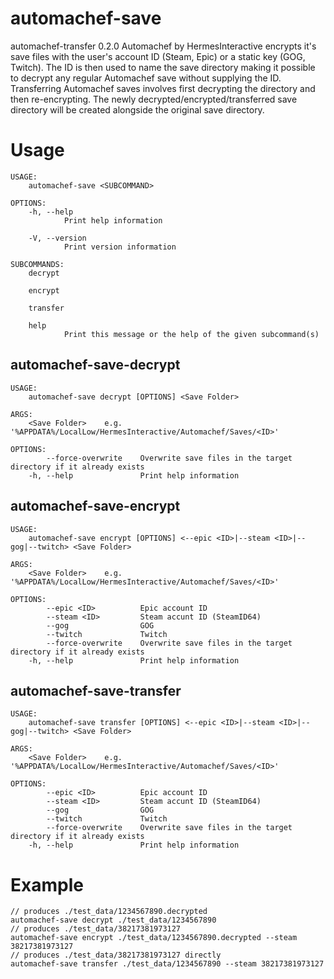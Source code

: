 # automachef-save
automachef-transfer 0.2.0
Automachef by HermesInteractive encrypts it's save files with the user's account ID (Steam, Epic) or
a static key (GOG, Twitch). The ID is then used to name the save directory making it possible to decrypt
any regular Automachef save without supplying the ID. Transferring Automachef saves involves first
decrypting the directory and then re-encrypting. The newly decrypted/encrypted/transferred save
directory will be created alongside the original save directory.

# Usage
```
USAGE:
    automachef-save <SUBCOMMAND>

OPTIONS:
    -h, --help
            Print help information

    -V, --version
            Print version information

SUBCOMMANDS:
    decrypt
            
    encrypt
            
    transfer
            
    help
            Print this message or the help of the given subcommand(s)
```
## automachef-save-decrypt 
```
USAGE:
    automachef-save decrypt [OPTIONS] <Save Folder>

ARGS:
    <Save Folder>    e.g. '%APPDATA%/LocalLow/HermesInteractive/Automachef/Saves/<ID>'

OPTIONS:
        --force-overwrite    Overwrite save files in the target directory if it already exists
    -h, --help               Print help information
```
## automachef-save-encrypt 
```
USAGE:
    automachef-save encrypt [OPTIONS] <--epic <ID>|--steam <ID>|--gog|--twitch> <Save Folder>

ARGS:
    <Save Folder>    e.g. '%APPDATA%/LocalLow/HermesInteractive/Automachef/Saves/<ID>'

OPTIONS:
        --epic <ID>          Epic account ID
        --steam <ID>         Steam accunt ID (SteamID64)
        --gog                GOG
        --twitch             Twitch
        --force-overwrite    Overwrite save files in the target directory if it already exists
    -h, --help               Print help information
```
## automachef-save-transfer 
```
USAGE:
    automachef-save transfer [OPTIONS] <--epic <ID>|--steam <ID>|--gog|--twitch> <Save Folder>

ARGS:
    <Save Folder>    e.g. '%APPDATA%/LocalLow/HermesInteractive/Automachef/Saves/<ID>'

OPTIONS:
        --epic <ID>          Epic account ID
        --steam <ID>         Steam accunt ID (SteamID64)
        --gog                GOG
        --twitch             Twitch
        --force-overwrite    Overwrite save files in the target directory if it already exists
    -h, --help               Print help information
```
# Example
```
// produces ./test_data/1234567890.decrypted
automachef-save decrypt ./test_data/1234567890
// produces ./test_data/38217381973127
automachef-save encrypt ./test_data/1234567890.decrypted --steam 38217381973127
// produces ./test_data/38217381973127 directly
automachef-save transfer ./test_data/1234567890 --steam 38217381973127
```

